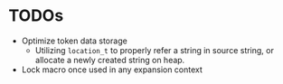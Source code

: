 # TODOs

- Optimize token data storage
    - Utilizing `location_t` to properly refer a string in source string, or allocate 
      a newly created string on heap.
- Lock macro once used in any expansion context
